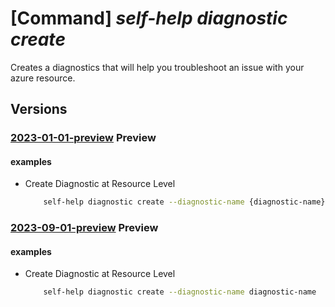 # [Command] _self-help diagnostic create_

Creates a diagnostics that will help you troubleshoot an issue with your azure resource.

## Versions

### [2023-01-01-preview](/Resources/mgmt-plane/L3tzY29wZX0vcHJvdmlkZXJzL21pY3Jvc29mdC5oZWxwL2RpYWdub3N0aWNzL3t9/2023-01-01-preview.xml) **Preview**

<!-- mgmt-plane /{scope}/providers/microsoft.help/diagnostics/{} 2023-01-01-preview -->

#### examples

- Create Diagnostic at Resource Level
    ```bash
        self-help diagnostic create --diagnostic-name {diagnostic-name}  --insights [{solutionId:Demo2InsightV2}] --scope {scope}
    ```

### [2023-09-01-preview](/Resources/mgmt-plane/L3tzY29wZX0vcHJvdmlkZXJzL21pY3Jvc29mdC5oZWxwL2RpYWdub3N0aWNzL3t9/2023-09-01-preview.xml) **Preview**

<!-- mgmt-plane /{scope}/providers/microsoft.help/diagnostics/{} 2023-09-01-preview -->

#### examples

- Create Diagnostic at Resource Level
    ```bash
        self-help diagnostic create --diagnostic-name diagnostic-name  --insights [{solutionId:Demo2InsightV2}] --scope 'subscriptions/00000000-0000-0000-0000-000000000000/resourceGroups/myresourceGroup/providers/Microsoft.KeyVault/vaults/test-keyvault-non-read'
    ```
